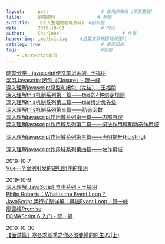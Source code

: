 ```yaml
---
layout:     post   				    # 使用的布局（不需要改）
title:      前端资料 				# 标题 
subtitle:   《个人整理的前端资料》 #副标题
date:       2019-10-03 				# 时间
author:     Charlene 						# 作者
header-img: img/js1.jpg 	#这篇文章标题背景图片
catalog: true 						# 是否归档
tags:								#标签
    - JavaScript面试
---
```

[随笔分类 - javascript便签笔记系列- 王福朋](https://www.cnblogs.com/wangfupeng1988/category/564238.html)<br>
[学习Javascript闭包（Closure）- 阮一峰](http://www.ruanyifeng.com/blog/2009/08/learning_javascript_closures.html)<br>
[深入理解javascript原型和闭包（完结）- 王福朋](https://www.cnblogs.com/wangfupeng1988/p/3977924.html)<br>
[深入理解this机制系列第一篇——this的4种绑定规则](https://www.cnblogs.com/xiaohuochai/p/5735901.html)<br>
[深入理解this机制系列第二篇——this绑定优先级](https://www.cnblogs.com/xiaohuochai/p/5737435.html)<br>
[深入理解this机制系列第三篇——箭头函数](https://www.cnblogs.com/xiaohuochai/p/5737876.html)<br>
[深入理解javascript作用域系列第一篇——内部原理](https://www.cnblogs.com/xiaohuochai/p/5699739.html)<br>
[深入理解javascript作用域系列第二篇——词法作用域和动态作用域](https://www.cnblogs.com/xiaohuochai/p/5700095.html)<br>

[深入理解javascript作用域系列第三篇——声明提升(hoisting)](https://www.cnblogs.com/xiaohuochai/p/5700590.html)<br>

[深入理解javascript作用域系列第四篇——块作用域](https://www.cnblogs.com/xiaohuochai/p/5701287.html)<br>

2019-10-7<br>
[Vue一个案例引发的递归组件的使用](https://www.cnblogs.com/beevesnoodles/p/9966352.html)<br>

2019-10-9<br>
[深入理解 JavaScript 异步系列 - 王福朋](https://www.cnblogs.com/wangfupeng1988/tag/%E5%BC%82%E6%AD%A5/)<br>
[Philip Roberts：What is the Event Loop？](https://www.youtube.com/watch?v=8aGhZQkoFbQ)<br>
[JavaScript 运行机制详解：再谈Event Loop - 阮一峰](http://www.ruanyifeng.com/blog/2014/10/event-loop.html)<br>
[廖雪峰Promise](https://www.liaoxuefeng.com/wiki/1022910821149312/1023024413276544)<br>
[ECMAScript 6 入门 - 阮一峰](http://es6.ruanyifeng.com/#docs/promise)<br>

2019-10-30<br>
[【面试篇】寒冬求职季之你必须要懂的原生JS(上)](https://juejin.im/post/5cab0c45f265da2513734390#heading-7)<br>
